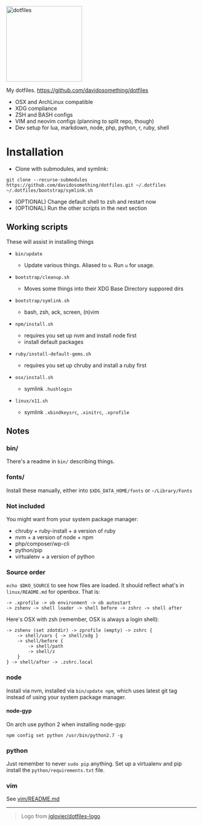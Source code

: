 <img alt="dotfiles" width="200"
src="https://raw.githubusercontent.com/davidosomething/dotfiles/master/bootstrap/dotfiles-logo.png">

My dotfiles. https://github.com/davidosomething/dotfiles

- OSX and ArchLinux compatible
- XDG compliance
- ZSH and BASH configs
- VIM and neovim configs (planning to split repo, though)
- Dev setup for lua, markdown, node, php, python, r, ruby, shell

# Installation

- Clone with submodules, and symlink:

```shell
git clone --recurse-submodules https://github.com/davidosomething/dotfiles.git ~/.dotfiles
~/.dotfiles/bootstrap/symlink.sh
```

- (OPTIONAL) Change default shell to zsh and restart now
- (OPTIONAL) Run the other scripts in the next section

## Working scripts

These will assist in installing things

- `bin/update`
  - Update various things. Aliased to `u`. Run `u` for usage.

- `bootstrap/cleanup.sh`
  - Moves some things into their XDG Base Directory suppored dirs

- `bootstrap/symlink.sh`
  - bash, zsh, ack, screen, (n)vim

- `npm/install.sh`
  - requires you set up nvm and install node first
  - install default packages

- `ruby/install-default-gems.sh`
  - requires you set up chruby and install a ruby first

- `osx/install.sh`
  - symlink `.hushlogin`

- `linux/x11.sh`
  - symlink `.xbindkeysrc`, `.xinitrc`, `.xprofile`

## Notes

### bin/

There's a readme in `bin/` describing things.

### fonts/

Install these manually, either into `$XDG_DATA_HOME/fonts` or `~/Library/Fonts`

### Not included

You might want from your system package manager:

- chruby + ruby-install + a version of ruby
- nvm + a version of node + npm
- php/composer/wp-cli
- python/pip
- virtualenv + a version of python

### Source order

`echo $DKO_SOURCE` to see how files are loaded. It should reflect what's in
`linux/README.md` for openbox. That is:

    -> .xprofile -> ob environment -> ob autostart
    -> zshenv -> shell loader -> shell before -> zshrc -> shell after

Here's OSX with zsh (remember, OSX is always a login shell):

    -> zshenv (set zdotdir) -> zprofile (empty) -> zshrc {
        -> shell/vars { -> shell/xdg }
        -> shell/before {
            -> shell/path
            -> shell/z
        }
    } -> shell/after -> .zshrc.local

### node

Install via nvm, installed via `bin/update npm`, which uses latest git tag
instead of using your system package manager.

#### node-gyp

On arch use python 2 when installing node-gyp:

```shell
npm config set python /usr/bin/python2.7 -g
```

### python

Just remember to never `sudo pip` anything. Set up a virtualenv and pip install
the `python/requirements.txt` file.

### vim

See [vim/README.md](https://github.com/davidosomething/dotfiles/blob/master/vim/README.md)

---

> Logo from [jglovier/dotfiles-logo](https://github.com/jglovier/dotfiles-logo)


